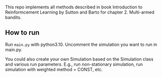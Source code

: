 This repo implements all methods described in book Introduction to Reinformcement
Learning by Sutton and Barto for chapter 2. Multi-armed bandits.

## How to run
Run `main.py` with python3.10.
Uncomment the simulation you want to run in main.py.

You could also create your own Simulation based on the Simulation class and various run parameters.
E.g., run non-stationary simulation, run simulation with weighted method = CONST, etc.